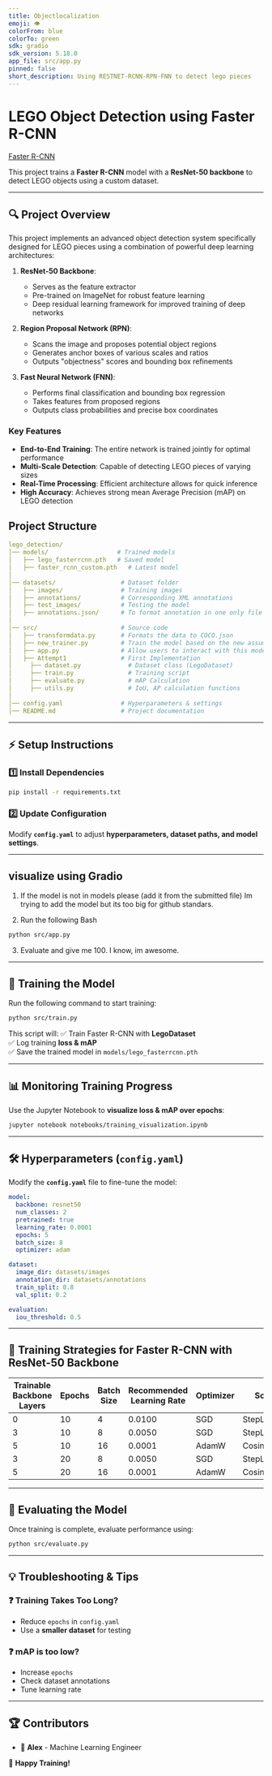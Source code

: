 ```yaml
---
title: Objectlocalization
emoji: 👁
colorFrom: blue
colorTo: green
sdk: gradio
sdk_version: 5.18.0
app_file: src/app.py
pinned: false
short_description: Using RESTNET-RCNN-RPN-FNN to detect lego pieces
---
```



# LEGO Object Detection using Faster R-CNN

[Faster R-CNN](https://pytorch.org/vision/main/models/generated/torchvision.models.detection.fasterrcnn_resnet50_fpn.html)

This project trains a **Faster R-CNN** model with a **ResNet-50 backbone** to detect LEGO objects using a custom dataset.

---
## 🔍 Project Overview

This project implements an advanced object detection system specifically designed for LEGO pieces using a combination of powerful deep learning architectures:

1. **ResNet-50 Backbone**: 
   - Serves as the feature extractor
   - Pre-trained on ImageNet for robust feature learning
   - Deep residual learning framework for improved training of deep networks

2. **Region Proposal Network (RPN)**:
   - Scans the image and proposes potential object regions
   - Generates anchor boxes of various scales and ratios
   - Outputs "objectness" scores and bounding box refinements

3. **Fast Neural Network (FNN)**:
   - Performs final classification and bounding box regression
   - Takes features from proposed regions
   - Outputs class probabilities and precise box coordinates

### Key Features

- **End-to-End Training**: The entire network is trained jointly for optimal performance
- **Multi-Scale Detection**: Capable of detecting LEGO pieces of varying sizes
- **Real-Time Processing**: Efficient architecture allows for quick inference
- **High Accuracy**: Achieves strong mean Average Precision (mAP) on LEGO detection

## **Project Structure**
```yaml
lego_detection/
│── models/                   # Trained models
│   ├── lego_fasterrcnn.pth   # Saved model
│   ├── faster_rcnn_custom.pth   # Latest model
│
│── datasets/                  # Dataset folder
│   ├── images/                # Training images
│   ├── annotations/           # Corresponding XML annotations
│   ├── test_images/           # Testing the model
│   ├── annotations.json/      # To format annotation in one only file
│
│── src/                       # Source code
│   ├── transformdata.py       # Formats the data to COCO.json
│   ├── new_trainer.py         # Train the model based on the new assumptions
│   ├── app.py                 # Allow users to interact with this model
│   ├── Attempt1               # First Implementation
│     ├── dataset.py             # Dataset class (LegoDataset)
│     ├── train.py               # Training script
│     ├── evaluate.py            # mAP Calculation
│     ├── utils.py               # IoU, AP calculation functions
│
│── config.yaml                # Hyperparameters & settings
│── README.md                  # Project documentation
```

---

## ⚡ **Setup Instructions**
### **1️⃣ Install Dependencies**
```bash
pip install -r requirements.txt
```

### **2️⃣ Update Configuration**
Modify **`config.yaml`** to adjust **hyperparameters, dataset paths, and model settings**.

---

## **visualize using Gradio**

1) If the model is not in models please (add it from the submitted file) Im trying to add the model but its too big for github standars.

2) Run the following Bash

```bash
python src/app.py
```
3) Evaluate and give me 100. I know, im awesome.  

---

## 🚀 **Training the Model**
Run the following command to start training:
```bash
python src/train.py
```
This script will:
✅ Train Faster R-CNN with **LegoDataset**  
✅ Log training **loss & mAP**  
✅ Save the trained model in `models/lego_fasterrcnn.pth`

---

## 📊 **Monitoring Training Progress**
Use the Jupyter Notebook to **visualize loss & mAP over epochs**:
```bash
jupyter notebook notebooks/training_visualization.ipynb
```

---

## 🛠️ **Hyperparameters (`config.yaml`)**
Modify the **`config.yaml`** file to fine-tune the model:
```yaml
model:
  backbone: resnet50
  num_classes: 2
  pretrained: true
  learning_rate: 0.0001
  epochs: 5
  batch_size: 8
  optimizer: adam

dataset:
  image_dir: datasets/images
  annotation_dir: datasets/annotations
  train_split: 0.8
  val_split: 0.2

evaluation:
  iou_threshold: 0.5
```

---

## 📝 **Training Strategies for Faster R-CNN with ResNet-50 Backbone**

| Trainable Backbone Layers | Epochs | Batch Size | Recommended Learning Rate | Optimizer | Scheduler         |
|--------------------------|--------|-----------|--------------------------|-----------|------------------|
| 0                        | 10     | 4         | 0.0100                   | SGD       | StepLR(3, 0.1)   |
| 3                        | 10     | 8         | 0.0050                   | SGD       | StepLR(3, 0.1)   |
| 5                        | 10     | 16        | 0.0001                   | AdamW     | CosineAnnealing  |
| 3                        | 20     | 8         | 0.0050                   | SGD       | StepLR(5, 0.1)   |
| 5                        | 20     | 16        | 0.0001                   | AdamW     | CosineAnnealing  |


---

## 📡 **Evaluating the Model**
Once training is complete, evaluate performance using:
```bash
python src/evaluate.py
```

---

## 💡 **Troubleshooting & Tips**
### ❓ **Training Takes Too Long?**
- Reduce `epochs` in `config.yaml`
- Use a **smaller dataset** for testing

### ❓ **mAP is too low?**
- Increase `epochs`
- Check dataset annotations
- Tune learning rate

---

## 🏆 **Contributors**
- 👤 **Alex** - Machine Learning Engineer



🚀 **Happy Training!**  
